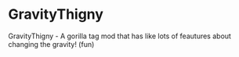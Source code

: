 # GravityThigny
GravityThigny - A gorilla tag mod that has like lots of feautures about changing the gravity! (fun) 
